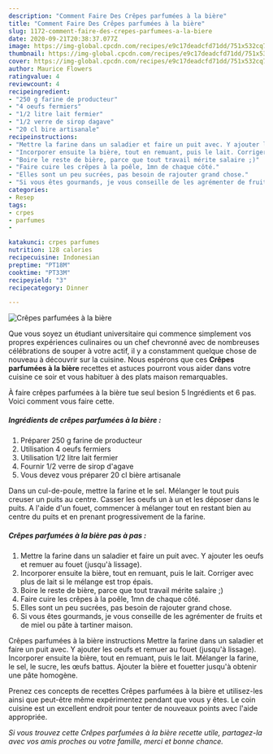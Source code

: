 ```yaml
---
description: "Comment Faire Des Crêpes parfumées à la bière"
title: "Comment Faire Des Crêpes parfumées à la bière"
slug: 1172-comment-faire-des-crepes-parfumees-a-la-biere
date: 2020-09-21T20:38:37.077Z
image: https://img-global.cpcdn.com/recipes/e9c17deadcfd71dd/751x532cq70/crepes-parfumees-a-la-biere-photo-principale-de-la-recette.jpg
thumbnail: https://img-global.cpcdn.com/recipes/e9c17deadcfd71dd/751x532cq70/crepes-parfumees-a-la-biere-photo-principale-de-la-recette.jpg
cover: https://img-global.cpcdn.com/recipes/e9c17deadcfd71dd/751x532cq70/crepes-parfumees-a-la-biere-photo-principale-de-la-recette.jpg
author: Maurice Flowers
ratingvalue: 4
reviewcount: 4
recipeingredient:
- "250 g farine de producteur"
- "4 oeufs fermiers"
- "1/2 litre lait fermier"
- "1/2 verre de sirop dagave"
- "20 cl bire artisanale"
recipeinstructions:
- "Mettre la farine dans un saladier et faire un puit avec. Y ajouter les oeufs et remuer au fouet (jusqu&#39;à lissage)."
- "Incorporer ensuite la bière, tout en remuant, puis le lait. Corriger avec plus de lait si le mélange est trop épais."
- "Boire le reste de bière, parce que tout travail mérite salaire ;)"
- "Faire cuire les crêpes à la poêle, 1mn de chaque côté."
- "Elles sont un peu sucrées, pas besoin de rajouter grand chose."
- "Si vous êtes gourmands, je vous conseille de les agrémenter de fruits et de miel ou pâte à tartiner maison."
categories:
- Resep
tags:
- crpes
- parfumes
- 

katakunci: crpes parfumes  
nutrition: 128 calories
recipecuisine: Indonesian
preptime: "PT18M"
cooktime: "PT33M"
recipeyield: "3"
recipecategory: Dinner

---
```



![Crêpes parfumées à la bière](https://img-global.cpcdn.com/recipes/e9c17deadcfd71dd/751x532cq70/crepes-parfumees-a-la-biere-photo-principale-de-la-recette.jpg)

Que vous soyez un étudiant universitaire qui commence simplement vos propres expériences culinaires ou un chef chevronné avec de nombreuses célébrations de souper à votre actif, il y a constamment quelque chose de nouveau à découvrir sur la cuisine. Nous espérons que ces <strong> Crêpes parfumées à la bière </strong> recettes et astuces pourront vous aider dans votre cuisine ce soir et vous habituer à des plats maison remarquables.

<!--inarticleads1-->

À faire crêpes parfumées à la bière tue seul besion 5 Ingrédients et 6 pas. Voici comment vous faire cette.

##### Ingrédients de crêpes parfumées à la bière :

1. Préparer 250 g farine de producteur
1. Utilisation 4 oeufs fermiers
1. Utilisation 1/2 litre lait fermier
1. Fournir 1/2 verre de sirop d&#39;agave
1. Vous devez vous préparer 20 cl bière artisanale


Dans un cul-de-poule, mettre la farine et le sel. Mélanger le tout puis creuser un puits au centre. Casser les oeufs un à un et les déposer dans le puits. A l&#39;aide d&#39;un fouet, commencer à mélanger tout en restant bien au centre du puits et en prenant progressivement de la farine. 

<!--inarticleads2-->

##### Crêpes parfumées à la bière pas à pas :

1. Mettre la farine dans un saladier et faire un puit avec. Y ajouter les oeufs et remuer au fouet (jusqu&#39;à lissage).
1. Incorporer ensuite la bière, tout en remuant, puis le lait. Corriger avec plus de lait si le mélange est trop épais.
1. Boire le reste de bière, parce que tout travail mérite salaire ;)
1. Faire cuire les crêpes à la poêle, 1mn de chaque côté.
1. Elles sont un peu sucrées, pas besoin de rajouter grand chose.
1. Si vous êtes gourmands, je vous conseille de les agrémenter de fruits et de miel ou pâte à tartiner maison.


Crêpes parfumées à la bière instructions Mettre la farine dans un saladier et faire un puit avec. Y ajouter les oeufs et remuer au fouet (jusqu&#39;à lissage). Incorporer ensuite la bière, tout en remuant, puis le lait. Mélanger la farine, le sel, le sucre, les œufs battus. Ajouter la bière et fouetter jusqu&#39;à obtenir une pâte homogène. 

<!--inarticleads1-->

<p>
Prenez ces concepts de recettes Crêpes parfumées à la bière et utilisez-les ainsi que peut-être même expérimentez pendant que vous y êtes. Le coin cuisine est un excellent endroit pour tenter de nouveaux points avec l'aide appropriée.
</p>

<p>
<i>Si vous trouvez cette Crêpes parfumées à la bière recette utile, partagez-la avec vos amis proches ou votre famille, merci et bonne chance.</i>
</p>
